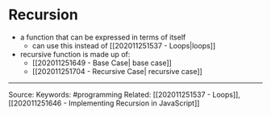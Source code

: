 # Recursion 
- a function that can be expressed in terms of itself
	- can use this instead of [[202011251537 - Loops|loops]]
- recursive function is made up of:
	-  [[202011251649 - Base Case| base case]]
	-  [[202011251704 - Recursive Case| recursive case]]

---
Source:
Keywords: #programming 
Related: [[202011251537 - Loops]], [[202011251646 - Implementing Recursion in JavaScript]]